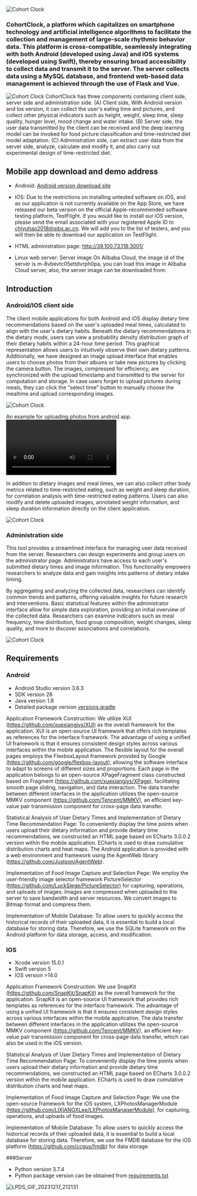 <img src="./images/cohort_clock_logo.jpg" alt="Cohort Clock" title="Cohort Clock"/>

### CohortClock, a platform which capitalizes on smartphone technology and artificial intelligence algorithms to facilitate the collection and management of large-scale rhythmic behavior data. This platform is cross-compatible, seamlessly integrating with both Android (developed using Java) and iOS systems (developed using Swift), thereby ensuring broad accessibility to collect data and transmit it to the server. The server collects data using a MySQL database, and frontend web-based data management is achieved through the use of Flask and Vue. &nbsp;&nbsp;&nbsp;&nbsp;&nbsp;&nbsp;

<img src="./images/figure1.png" alt="Cohort Clock" title="Cohort Clock"/>
CohortClock has three components containing client side, server side and administration side. (A) Client side, With Android version and Ios version, it can collect the user's eating time and pictures, and collect other physical indicators such as height, weight, sleep time, sleep quality, hunger level, mood change and water intake. (B) Server side, the user data transmitted by the client can be received and the deep learning model can be invoked for food picture classification and time-restricted diet model adaptation. (C) Administration side, can extract user data from the server side, analyze, calculate and modify it, and also carry out experimental design of time-restricted diet.


## Mobile app download and demo address
* Android:   [Android version download site](https://github.com/WangLab-SINH/CohortClock/raw/main/app-release.apk)

* IOS: Due to the restrictions on installing untested software on iOS, and as our application is not currently available on the App Store, we have released our beta version on the official Apple-recommended software testing platform, TestFlight. If you would like to install our iOS version, please send the email associated with your registered Apple ID to chiyuhao2018@sibs.ac.cn. We will add you to the list of testers, and you will then be able to download our application on TestFlight.

* HTML administration page: http://39.100.73.118:3001/

* Linux web server: Server image On Alibaba Cloud, the image id of the server is m-8vbevtc05ettdvrph0pa, you can load this image in Alibaba Cloud server, also, the server image can be downloaded from:

## Introduction
### Android/IOS client side
The client mobile applications for both Android and iOS display dietary time recommendations based on the user's uploaded meal times, calculated to align with the user's dietary habits. Beneath the dietary recommendations in the dietary mode, users can view a probability density distribution graph of their dietary habits within a 24-hour time period. This graphical representation allows users to intuitively observe their own dietary patterns. Additionally, we have designed an image upload interface that enables users to choose photos from their albums or take new pictures by clicking the camera button. The images, compressed for efficiency, are synchronized with the upload timestamp and transmitted to the server for computation and storage. In case users forget to upload pictures during meals, they can click the "select time" button to manually choose the mealtime and upload corresponding images.

<img src="./images/Example1.png" alt="Cohort Clock" title="Cohort Clock"/>

An example for uploading photos from android app.
<video src="https://github.com/WangLab-SINH/CohortClock/assets/87359159/62377bc0-db6f-4d8c-b62e-ceae2b9f1802"></video>

In addition to dietary images and meal times, we can also collect other body metrics related to time-restricted eating, such as weight and sleep duration, for correlation analysis with time-restricted eating patterns. Users can also modify and delete uploaded images, annotated weight information, and sleep duration information directly on the client application.

<img src="./images/Example2.png" alt="Cohort Clock" title="Cohort Clock"/>

### Administration side
This tool provides a streamlined interface for managing user data received from the server. Researchers can design experiments and group users on the administrator page. Administrators have access to each user's submitted dietary times and image information. This functionality empowers researchers to analyze data and gain insights into patterns of dietary intake timing.

By aggregating and analyzing the collected data, researchers can identify common trends and patterns, offering valuable insights for future research and interventions. Basic statistical features within the administrator interface allow for simple data exploration, providing an initial overview of the collected data. Researchers can examine indicators such as meal frequency, time distribution, food group composition, weight changes, sleep quality, and more to discover associations and correlations.

<img src="./images/Example3.png" alt="Cohort Clock" title="Cohort Clock"/>

## Requirements
### Android
* Android Studio version 3.6.3
* SDK version 28
* Java version 1.8
* Detailed package version [versions.gradle](https://github.com/WangLab-SINH/CohortClock/blob/main/Android/versions.gradle)
  
Application Framework Construction: We utilize XUI (https://github.com/xuexiangjys/XUI) as the overall framework for the application. XUI is an open-source UI framework that offers rich templates as references for the interface framework. The advantage of using a unified UI framework is that it ensures consistent design styles across various interfaces within the mobile application. The flexible layout for the overall pages employs the FlexboxLayout framework provided by Google (https://github.com/google/flexbox-layout), allowing the software interface to adapt to screens of different sizes and proportions. Each page in the application belongs to an open-source XPageFragment class constructed based on Fragment (https://github.com/xuexiangjys/XPage), facilitating smooth page sliding, navigation, and data interaction. The data transfer between different interfaces in the application utilizes the open-source MMKV component (https://github.com/Tencent/MMKV), an efficient key-value pair transmission component for cross-page data transfer.

Statistical Analysis of User Dietary Times and Implementation of Dietary Time Recommendation Page: To conveniently display the time points when users upload their dietary information and provide dietary time recommendations, we constructed an HTML page based on ECharts 3.0.0.2 version within the mobile application. ECharts is used to draw cumulative distribution charts and heat maps. The Android application is provided with a web environment and framework using the AgentWeb library (https://github.com/Justson/AgentWeb).

Implementation of Food Image Capture and Selection Page: We employ the user-friendly image selector framework PictureSelector (https://github.com/LuckSiege/PictureSelector) for capturing, operations, and uploads of images. Images are compressed when uploaded to the server to save bandwidth and server resources. We convert images to Bitmap format and compress them.

Implementation of Mobile Database: To allow users to quickly access the historical records of their uploaded data, it is essential to build a local database for storing data. Therefore, we use the SQLite framework on the Android platform for data storage, access, and modification.

### IOS
* Xcode version 15.0.1
* Swift version 5
* IOS version >14.0

Application Framework Construction: We use SnapKit (https://github.com/SnapKit/SnapKit) as the overall framework for the application. SnapKit is an open-source UI framework that provides rich templates as references for the interface framework. The advantage of using a unified UI framework is that it ensures consistent design styles across various interfaces within the mobile application. The data transfer between different interfaces in the application utilizes the open-source MMKV component (https://github.com/Tencent/MMKV), an efficient key-value pair transmission component for cross-page data transfer, which can also be used in the iOS version.

Statistical Analysis of User Dietary Times and Implementation of Dietary Time Recommendation Page: To conveniently display the time points when users upload their dietary information and provide dietary time recommendations, we constructed an HTML page based on ECharts 3.0.0.2 version within the mobile application. ECharts is used to draw cumulative distribution charts and heat maps.

Implementation of Food Image Capture and Selection Page: We use the open-source framework for the iOS system, LXPhotosManagerModule (https://github.com/LIXIANGXLee/LXPhotosManagerModule), for capturing, operations, and uploads of food images.

Implementation of Mobile Database: To allow users to quickly access the historical records of their uploaded data, it is essential to build a local database for storing data. Therefore, we use the FMDB database for the iOS platform (https://github.com/ccgus/fmdb) for data storage.

###Server
* Python version 3.7.4
* Python package version can be obtained from [requirements.txt](./images/requirements.txt)

![LPDS_GIF_20231217_212131](https://github.com/WangLab-SINH/CohortClock/assets/87359159/5739c695-88c2-434f-ba30-70e83409a739)
